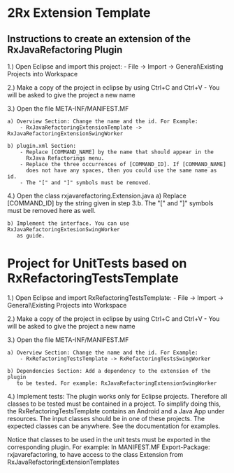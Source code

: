 # 2Rx Extension Template

## Instructions to create an extension of the RxJavaRefactoring Plugin

1.) Open Eclipse and import this project:
	- File -> Import -> General\Existing Projects into Workspace
		
2.) Make a copy of the project in eclipse by using Ctrl+C and Ctrl+V
	- You will be asked to give the project a new name
	
3.) Open the file META-INF/MANIFEST.MF

	a) Overview Section: Change the name and the id. For Example:
		- RxJavaRefactoringExtensionTemplate -> RxJavaRefactoringExtensionSwingWorker
		
	b) plugin.xml Section:
		- Replace [COMMAND_NAME] by the name that should appear in the
		  RxJava Refactorings menu.
		- Replace the three occurrences of [COMMAND_ID]. If [COMMAND_NAME]
		  does not have any spaces, then you could use the same name as id.
		- The "[" and "]" symbols must be removed.

4.) Open the class rxjavarefactoring.Extension.java
	a) Replace [COMMAND_ID] by the string given in step 3.b. The "[" and "]"
	   symbols must be removed here as well.
	   
	b) Implement the interface. You can use RxJavaRefactoringExtesionSwingWorker 
	   as guide.

# Project for UnitTests based on RxRefactoringTestsTemplate

1.) Open Eclipse and import RxRefactoringTestsTemplate:
	- File -> Import -> General\Existing Projects into Workspace

2.) Make a copy of the project in eclipse by using Ctrl+C and Ctrl+V
	- You will be asked to give the project a new name
	
3.) Open the file META-INF/MANIFEST.MF

	a) Overview Section: Change the name and the id. For Example:
		- RxRefactoringTestsTemplate -> RxRefactoringTestsSwingWorker
		
	b) Dependencies Section: Add a dependency to the extension of the plugin
	   to be tested. For example: RxJavaRefactoringExtensionSwingWorker
	   
4.) Implement tests: The plugin works only for Eclipse projects. Therefore all
classes to be tested must be contained in a project. To simplify doing this,
the RxRefactoringTestsTemplate contains an Android and a Java App under resources.
The input classes should be in one of these projects. The expected classes 
can be anywhere. See the documentation for examples.

Notice that classes to be used in the unit tests must be exported in the 
corresponding plugin. For example: In MANIFEST.MF Export-Package: rxjavarefactoring, to
have access to the class Extension from RxJavaRefactoringExtensionTemplates